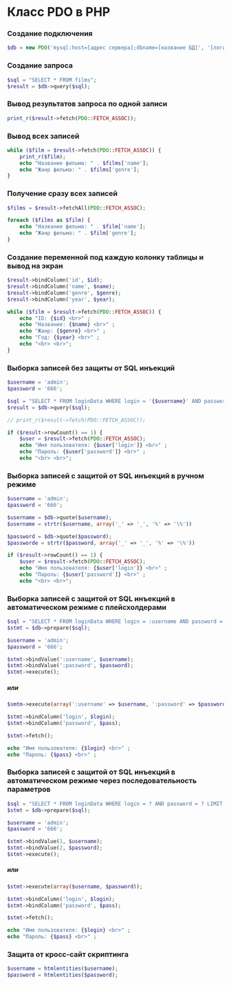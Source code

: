 # Класс PDO в PHP
### Создание подключения
```php
$db = new PDO('mysql:host=[адрес сервера];dbname=[название БД]', '[логин к серверу]', '[пароль]');
```
### Создание запроса
```php
$sql = "SELECT * FROM films"; 
$result = $db->query($sql);
```
### Вывод результатов запроса по одной записи
```php
print_r($result->fetch(PDO::FETCH_ASSOC));
```
### Вывод всех записей
```php
while ($film = $result->fetch(PDO::FETCH_ASSOC)) {
	print_r($film);
	echo "Название фильма: " . $films['name'];
	echo "Жанр фильма: " . $films['genre'];
}
```
### Получение сразу всех записей 
```php
$films = $result->fetchAll(PDO::FETCH_ASSOC);

foreach ($films as $film) {
	echo "Название фильма: " . $film['name'];
	echo "Жанр фильма: " . $film['genre'];
}
```
### Создание переменной под каждую колонку таблицы и вывод на экран
```php
$result->bindColumn('id', $id);
$result->bindColumn('name', $name);
$result->bindColumn('genre', $genre);
$result->bindColumn('year', $year);

while ($film = $result->fetch(PDO::FETCH_ASSOC)) {
	echo "ID: {$id} <br>" ;
	echo "Название: {$name} <br>" ;
	echo "Жанр: {$genre} <br>" ;
	echo "Год: {$year} <br>" ;
	echo "<br> <br>";
}
```
### Выборка записей без защиты от SQL инъекций
```php
$username = 'admin';
$password = '666';

$sql = "SELECT * FROM loginData WHERE login = '{$username}' AND password = '{$password}' LIMIT 1";
$result = $db->query($sql);

// print_r($result->fetch(PDO::FETCH_ASSOC));

if ($result->rowCount() == 1) {
	$user = $result->fetch(PDO::FETCH_ASSOC);
	echo "Имя пользователя: {$user['login']} <br>" ;
	echo "Пароль: {$user['password']} <br>" ;
	echo "<br> <br>";
```
### Выборка записей с защитой от SQL инъекций в ручном режиме
```php
$username = 'admin';
$password = '666';

$username = $db->quote($username);
$username = strtr($username, array('_' => '_', '%' => '\%'))

$password = $db->quote($password);
$passworde = strtr($password, array('_' => '_', '%' => '\%'))

if ($result->rowCount() == 1) {
	$user = $result->fetch(PDO::FETCH_ASSOC);
	echo "Имя пользователя: {$user['login']} <br>" ;
	echo "Пароль: {$user['password']} <br>" ;
	echo "<br> <br>";
```
### Выборка записей с защитой от SQL инъекций в автоматическом режиме с плейсхолдерами
```php
$sql = "SELECT * FROM loginData WHERE login = :username AND password = :password LIMIT 1";
$stmt = $db->prepare($sql);

$username = 'admin';
$password = '666';

$stmt->bindValue(':username', $username);
$stmt->bindValue(':password', $password);
$stmt->execute();
```
##### или 
```php
$smtm->execute(array(':username' => $username, ':password' => $password));

$stmt->bindColumn('login', $login);
$stmt->bindColumn('password', $pass);

$stmt->fetch();

echo "Имя пользователя: {$login} <br>" ;
echo "Пароль: {$pass} <br>" ;
```
### Выборка записей с защитой от SQL инъекций в автоматическом режиме через последовательность параметров
```php
$sql = "SELECT * FROM loginData WHERE login = ? AND password = ? LIMIT 1";
$stmt = $db->prepare($sql);

$username = 'admin';
$password = '666';

$stmt->bindValue(1, $username);
$stmt->bindValue(2, $password);
$stmt->execute();
```
##### или 
```php
$stmt->execute(array($username, $password));

$stmt->bindColumn('login', $login);
$stmt->bindColumn('password', $pass);

$stmt->fetch();

echo "Имя пользователя: {$login} <br>" ;
echo "Пароль: {$pass} <br>" ;
```
### Защита от кросс-сайт скриптинга
```php
$username = htmlentities($username);
$password = htmlentities($password);
```
